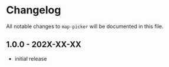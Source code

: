 # Changelog

All notable changes to `map-picker` will be documented in this file.

## 1.0.0 - 202X-XX-XX

- initial release
